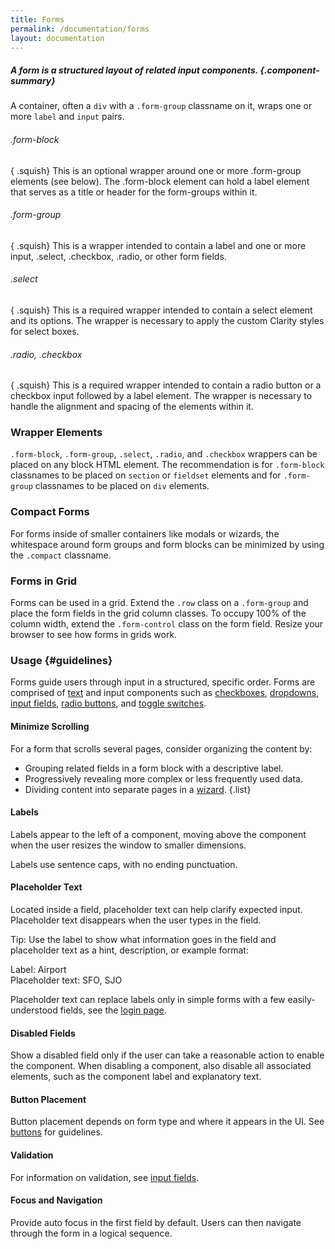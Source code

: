 ```yaml
---
title: Forms
permalink: /documentation/forms
layout: documentation
---
```


##### A form is a structured layout of related input components. {.component-summary}

A container, often a <code class="clr-code">div</code> with a <code class="clr-code">.form-group</code> classname on it, wraps one or more <code class="clr-code">label</code> and <code class="clr-code">input</code> pairs.

###### .form-block

{ .squish}
This is an optional wrapper around one or more .form-group elements (see below). The .form-block element can hold a label element that serves as a title or header for the form-groups within it.

###### .form-group

{ .squish}
This is a wrapper intended to contain a label and one or more input, .select, .checkbox, .radio, or other form fields.

###### .select

{ .squish}
This is a required wrapper intended to contain a select element and its options. The wrapper is necessary to apply the custom Clarity styles for select boxes.

###### .radio, .checkbox

{ .squish}
This is a required wrapper intended to contain a radio button or a checkbox input followed by a label element. The wrapper is necessary to handle the alignment and spacing of the elements within it.

### Wrapper Elements

<code class="clr-code">.form-block</code>, <code class="clr-code">.form-group</code>, <code class="clr-code">.select</code>, <code class="clr-code">.radio</code>, and <code class="clr-code">.checkbox</code> wrappers can be placed on any block HTML element. The recommendation is for <code class="clr-code">.form-block</code> classnames to be placed on <code class="clr-code">section</code> or <code class="clr-code">fieldset</code> elements and for <code class="clr-code">.form-group</code> classnames to be placed on <code class="clr-code">div</code> elements.

<clr-forms-demo-fields></clr-forms-demo-fields>

### Compact Forms

For forms inside of smaller containers like modals or wizards, the whitespace around form groups and form blocks can be minimized by using the <code>.compact</code> classname.

<clr-forms-compact-demo></clr-forms-compact-demo>

### Forms in Grid

Forms can be used in a grid. Extend the <code class="clr-code">.row</code> class on a <code class="clr-code">.form-group</code>
and place the form fields in the grid column classes. To occupy 100% of the column width, extend the <code class="clr-code">.form-control</code> class on the form field. Resize your browser to see how forms in grids work.

<clr-forms-demo-grid></clr-forms-demo-grid>

### Usage {#guidelines}

Forms guide users through input in a structured, specific order.  Forms are comprised of [text](/documentation/typography) and input components such as [checkboxes](/documentation/checkboxes), [dropdowns](/documentation/dropdowns), [input fields](/documentation/input-fields), [radio buttons](/documentation/radios), and [toggle switches](/documentation/toggle-switches).

#### Minimize Scrolling

For a form that scrolls several pages, consider organizing the content by:

- Grouping related fields in a form block with a descriptive label.
- Progressively revealing more complex or less frequently used data.
- Dividing content into separate pages in a [wizard](/documentation/wizards).
{.list}

#### Labels

Labels appear to the left of a component, moving above the component when the user resizes the window to smaller dimensions.

Labels use sentence caps, with no ending punctuation.

#### Placeholder Text

Located inside a field, placeholder text can help clarify expected input.  Placeholder text disappears when the user types in the field.

Tip: Use the label to show what information goes in the field and placeholder text as a hint, description, or example format:

Label: Airport
<br>
Placeholder text:  SFO, SJO

Placeholder text can replace labels only in simple forms with a few easily-understood fields, see the [login page](/documentation/login).

#### Disabled Fields

Show a disabled field only if the user can take a reasonable action to enable the component.  When disabling a component, also disable all associated elements, such as the component label and explanatory text.

#### Button Placement

Button placement depends on form type and where it appears in the UI.  See [buttons](/documentation/buttons) for guidelines.

#### Validation

For information on validation, see [input fields](/documentation/input-fields).

#### Focus and Navigation

Provide auto focus in the first field by default.  Users can then navigate through the form in a logical sequence.
